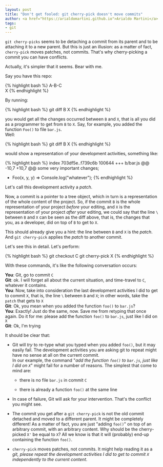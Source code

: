 ```yaml
---
layout: post
title: "Don't get fooled: git cherry-pick doesn't move commits"
author: <a href="https://arialdomartini.github.io">Arialdo Martini</a>
tags:
- git
---
```

`git cherry-picks` seems to be detaching a commit from its parent and to be attaching it to a new parent. But this is just an illusion: as a matter of fact, `cherry-pick` moves patches, not commits. That's why cherry-picking a commit you can have conflicts.

Actually, it's simpler that it seems. Bear with me.

<!--more-->

Say you have this repo:

{% highlight bash %}
A-B-C
   \
    X
{% endhighlight %}

By running:

{% highlight bash %}
git diff B X
{% endhighlight %}

you would get all the changes occurred between `B` and `X`, that is all you did as a programmer to get from `B` to `X`. Say, for example, you added the function `Foo()` to file `bar.js`.<br/>
Well:
       
{% highlight bash %}
git diff B X
{% endhighlight %}

would show a representation of your development activities, something like:

{% highlight bash %}
index 703df5e..f739c6b 100644
+++ b/bar.js
@@ -10,7 +10,7 @@ some very important changes;
       
+    Foo(x, y, y) => Console.log("whatever");
{% endhighlight %}

Let's call this development activity a *patch*.
       
Now, a commit is a pointer to a tree object, which in turn is a representation of the whole content of the project. So, if the commit `B` is the whole representation of your project *before* your editing, and `X` is the representation of your project *after* your editing, we could say that the line `\` between `B` and `X` can be seen as the diff above, that is, the changes that you, as a developer, did on top of `B` to get to `X`.
       
This should already give you a hint: the line between `B` and `X` is the *patch*. And `git cherry-pick` applies the *patch* to another commit.
       
Let's see this in detail. Let's perform:
       
{% highlight bash %}
git checkout C
git cherry-pick X
{% endhighlight %}

With these commands, it's like the following conversation occurs:
       
**You**: Git, go to commit `C`<br/>
**Git**: ok. I will forget all about the current situation, and time-travel to `C`, whatever it contains.<br/>
**You**: Now, take into consideration the last development activities I did to get to commit `X`, that is, the line `\` between `B` and `X`; in other words, take the `patch` that gets to `X`<br/>
**Git**: Ok, you mean when you added the function `foo()` to `bar.js`?<br/>
**You**: Exactly! Just do the same, now. Save me from retyping that once again. Do it for me: please add the function `foo()` to `bar.js`, just like I did on `X`<br/>
**Git**: Ok, I'm trying<br/>
                               
It should be clear that:
                               
* Git will *try* to re-type what you typed when you added `foo()`, but it may easily fail. The development activities you are asking git to repeat might have no sense at all on the current commit.<br/>In our example, the command "*add the function `foo()` to `bar.js`, just like I did on `X`*" might fail for a number of reasons. The simplest that come to mind are:
                                   
  * there is no file `bar.js` in commit `C`
                                           
  * there is already a function `foo()` at the same line
                                                   
* In case of failure, Git will ask for your intervention. That's the conflict you might see.
                                                       
* The commit you get after a `git cherry-pick` is not the old commit detached and moved to a different parent. It might be completely different! As a matter of fact, you are just "adding `foo()`" on top of an arbitrary commit, with an arbitrary content. Why should be the cherry-picked `X'` be equal to `X`? All we know is that it will (probably) end-up containing the function `foo()`.
                                                           
* `cherry-pick` moves patches, not commits. It might help reading it as a *git, please repeat the development activities I did to get to commit `X` independently to the current content*.
